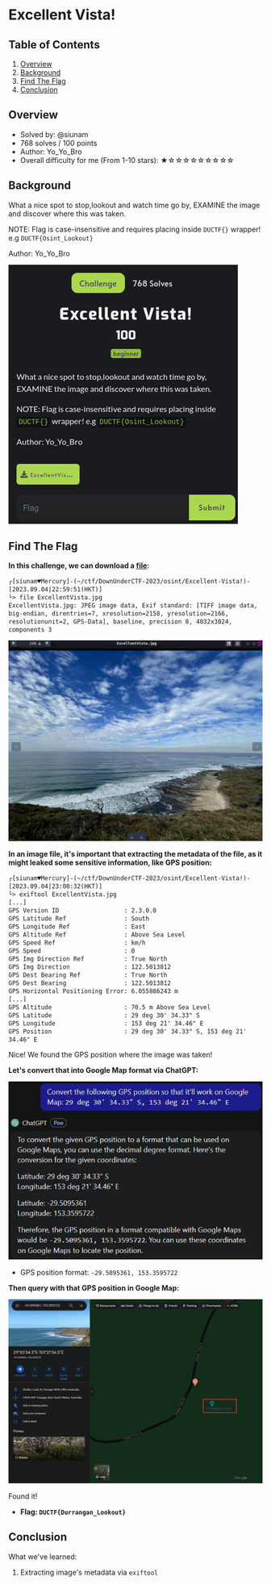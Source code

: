 # Excellent Vista!

## Table of Contents

1. [Overview](#overview)
2. [Background](#background)
3. [Find The Flag](#find-the-flag)
4. [Conclusion](#conclusion)

## Overview

- Solved by: @siunam
- 768 solves / 100 points
- Author: Yo_Yo_Bro
- Overall difficulty for me (From 1-10 stars): ★☆☆☆☆☆☆☆☆☆

## Background

What a nice spot to stop,lookout and watch time go by, EXAMINE the image and discover where this was taken.

NOTE: Flag is case-insensitive and requires placing inside `DUCTF{}` wrapper! e.g `DUCTF{Osint_Lookout}`

Author: Yo_Yo_Bro

![](https://raw.githubusercontent.com/siunam321/CTF-Writeups/main/DownUnderCTF-2023/images/Pasted%20image%2020230904225853.png)

## Find The Flag

**In this challenge, we can download a [file](https://github.com/siunam321/CTF-Writeups/blob/main/DownUnderCTF-2023/osint/Excellent-Vista!/ExcellentVista.jpg):**
```shell
┌[siunam♥Mercury]-(~/ctf/DownUnderCTF-2023/osint/Excellent-Vista!)-[2023.09.04|22:59:51(HKT)]
└> file ExcellentVista.jpg                                    
ExcellentVista.jpg: JPEG image data, Exif standard: [TIFF image data, big-endian, direntries=7, xresolution=2158, yresolution=2166, resolutionunit=2, GPS-Data], baseline, precision 8, 4032x3024, components 3
```

![](https://raw.githubusercontent.com/siunam321/CTF-Writeups/main/DownUnderCTF-2023/images/Pasted%20image%2020230904230033.png)

**In an image file, it's important that extracting the metadata of the file, as it might leaked some sensitive information, like GPS position:**
```shell
┌[siunam♥Mercury]-(~/ctf/DownUnderCTF-2023/osint/Excellent-Vista!)-[2023.09.04|23:00:32(HKT)]
└> exiftool ExcellentVista.jpg         
[...]
GPS Version ID                  : 2.3.0.0
GPS Latitude Ref                : South
GPS Longitude Ref               : East
GPS Altitude Ref                : Above Sea Level
GPS Speed Ref                   : km/h
GPS Speed                       : 0
GPS Img Direction Ref           : True North
GPS Img Direction               : 122.5013812
GPS Dest Bearing Ref            : True North
GPS Dest Bearing                : 122.5013812
GPS Horizontal Positioning Error: 6.055886243 m
[...]
GPS Altitude                    : 70.5 m Above Sea Level
GPS Latitude                    : 29 deg 30' 34.33" S
GPS Longitude                   : 153 deg 21' 34.46" E
GPS Position                    : 29 deg 30' 34.33" S, 153 deg 21' 34.46" E
```

Nice! We found the GPS position where the image was taken!

**Let's convert that into Google Map format via ChatGPT:**

![](https://raw.githubusercontent.com/siunam321/CTF-Writeups/main/DownUnderCTF-2023/images/Pasted%20image%2020230904231153.png)

- GPS position format: `-29.5095361, 153.3595722`

**Then query with that GPS position in Google Map:**

![](https://raw.githubusercontent.com/siunam321/CTF-Writeups/main/DownUnderCTF-2023/images/Pasted%20image%2020230904232237.png)

Found it!

- **Flag: `DUCTF{Durrangan_Lookout}`**

## Conclusion

What we've learned:

1. Extracting image's metadata via `exiftool`